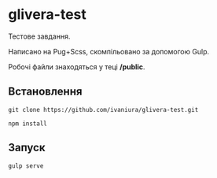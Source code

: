 # glivera-test

Тестове завдання.

Написано на Pug+Scss, скомпільовано за допомогою Gulp.

Робочі файли знаходяться у теці **/public**.

## Встановлення

```
git clone https://github.com/ivaniura/glivera-test.git

npm install
```

## Запуск

```
gulp serve
```

